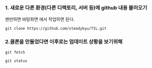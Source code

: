 ### 1. 새로운 다른 환경(다른 디렉토리, 서버 등)에 github 내용 불러오기
왠만하면 바탕화면 에서 작업하면 된다.
```
git clone https://github.com/steadykyu/TIL.git
```

### 2.클론을 만들었다면 이후로는 업데이트 상황을 보기위해
```
git fetch

git status
```
